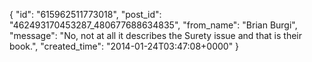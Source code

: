  {
   "id": "615962511773018",
   "post_id": "462493170453287_480677688634835",
   "from_name": "Brian Burgi",
   "message": "No, not at all it describes the Surety issue and that is their book.",
   "created_time": "2014-01-24T03:47:08+0000"
 }
